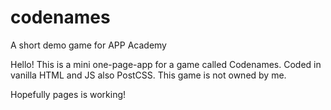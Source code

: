# codenames
A short demo game for APP Academy

Hello! This is a mini one-page-app for a game called Codenames. Coded in vanilla HTML and JS also PostCSS. This game is not owned by me.

Hopefully pages is working!
